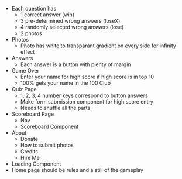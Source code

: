 - Each question has
    - 1 correct answer (win)
    - 3 pre-determined wrong answers (loseX)
    - 4 randomly selected wrong answers (lose)
    - 2 photos
- Photos
    - Photo has white to transparant gradient on every side for infinity effect
- Answers
    - Each answer is a button with plenty of margin
- Game Over
    - Enter your name for high score if high score is in top 10
    - 100% gets your name in the 100 Club
- Quiz Page
    - 1, 2, 3, 4 number keys correspond to button answers
    - Make form submission component for high score entry
    - Needs to shuffle all the parts
- Scoreboard Page
    - Nav
    - Scoreboard Component
- About
    - Donate
    - How to submit photos
    - Credits
    - Hire Me
- Loading Component
- Home page should be rules and a still of the gameplay